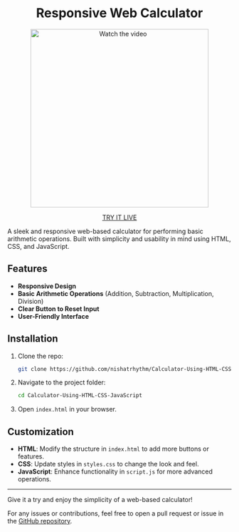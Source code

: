 <h1 align="center">Responsive Web Calculator</h1>

<p align="center">
  <a href="https://youtu.be/Rpx3OMdgZYg">
    <img src="https://img.youtube.com/vi/Rpx3OMdgZYg/maxresdefault.jpg" alt="Watch the video" width="400" />
  </a>
 <p align="center"><a href="https://nishatrhythm.github.io/Calculator-Using-HTML-CSS-JavaScript/">TRY IT LIVE</a></p>
</p>

A sleek and responsive web-based calculator for performing basic arithmetic operations. Built with simplicity and usability in mind using HTML, CSS, and JavaScript.

## Features

- **Responsive Design**
- **Basic Arithmetic Operations** (Addition, Subtraction, Multiplication, Division)
- **Clear Button to Reset Input**
- **User-Friendly Interface**

## Installation

1. Clone the repo:
   ```bash
   git clone https://github.com/nishatrhythm/Calculator-Using-HTML-CSS-JavaScript.git
   ```
2. Navigate to the project folder:
   ```bash
   cd Calculator-Using-HTML-CSS-JavaScript
   ```
3. Open `index.html` in your browser.

## Customization

- **HTML**: Modify the structure in `index.html` to add more buttons or features.
- **CSS**: Update styles in `styles.css` to change the look and feel.
- **JavaScript**: Enhance functionality in `script.js` for more advanced operations.

---

Give it a try and enjoy the simplicity of a web-based calculator!

For any issues or contributions, feel free to open a pull request or issue in the [GitHub repository](https://github.com/nishatrhythm/Calculator-Using-HTML-CSS-JavaScript).
